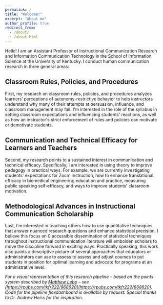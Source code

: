 ```yaml
---
permalink: /
title: "Welcome!"
excerpt: "About me"
author_profile: true
redirect_from: 
  - /about/
  - /about.html
---
```


Hello! I am an Assistant Professor of Instructional Communication Research and Information Communication Technology in the School of Information Science at the University of Kentucky. I conduct human communication research in three general areas:

Classroom Rules, Policies, and Procedures
------
First, my research on classroom rules, policies, and procedures analyzes learners’ perceptions of autonomy-restrictive behavior to help instructors understand why many of their attempts at persuasion, influence, and classroom management may fail. I'm interested in the role of the syllabus in setting classroom expectations and influencing students' reactions, as well as how an instructor's strict enforcement of rules and policies can motivate or demotivate students. 

Communication and Technical Efficacy for Learners and Teachers
------
Second, my research points to a sustained interest in communication and technical efficacy. Specifically, I am interested in using theory to improve pedagogy in practical ways. For example, we are currently investigating students' expectations for Zoom instruction, how to enhance translational efficacy in biomedical engineering education and practice, measuring public speaking self-efficacy, and ways to improve students' classroom motivation.

Methodological Advances in Instructional Communication Scholarship
------
Last, I'm interested in teaching others how to use quantitative techniques that answer nuanced research questions and enhance statistical precision. I believe this focus on 0 accessible dissemination of statistical techniques throughout instructional communication literature will embolden scholars to move the discipline forward in exciting ways. Practically speaking, this work also paints a descriptive picture of several approaches that educators or administrators can use to assess to assess and adjust  courses to put students in position for optimal learning and advocate for programs at an administrative level. 

*For a visual representation of this research pipeline – based on the points system described by [Matthew Lebo](https://www.cambridge.org/core/journals/ps-political-science-and-politics/article/abs/managing-your-research-pipeline/E75F5F84AAD505EE6E66155EB8E9A81F) – see [https://rpubs.com/tkfr222/868620](https://rpubs.com/tkfr222/868620). Code for the pipeline flexdashboard is available by request. Special thanks to Dr. Andrew Heiss for the inspiration.*
